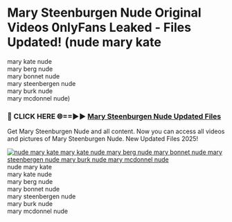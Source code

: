 # Mary Steenburgen Nude Original Videos 0nlyFans Leaked - Files Updated! (nude mary kate<br>
mary kate nude<br>
mary berg nude<br>
mary bonnet nude<br>
mary steenbergen nude<br>
mary burk nude<br>
mary mcdonnel nude)

<h3>🔴 CLICK HERE 🌐==►► <a href="https://tinyurl.com/2p9ay9w9" rel="nofollow">Mary Steenburgen Nude Updated Files</a></h3>

Get Mary Steenburgen Nude and all content. Now you can access all videos and pictures of Mary Steenburgen Nude. New Updated Files 2025!

[![nude mary kate<br>
mary kate nude<br>
mary berg nude<br>
mary bonnet nude<br>
mary steenbergen nude<br>
mary burk nude<br>
mary mcdonnel nude](https://i.imgur.com/KQgVmj3.gif)](https://tinyurl.com/2p9ay9w9)
nude mary kate<br>
mary kate nude<br>
mary berg nude<br>
mary bonnet nude<br>
mary steenbergen nude<br>
mary burk nude<br>
mary mcdonnel nude